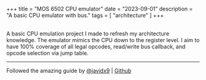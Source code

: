 +++
title = "MOS 6502 CPU emulator"
date = "2023-09-01"
description = "A basic CPU emulator with bus."
tags = [ "architecture" ]
+++

\
A basic CPU emulation project I made to refresh my architecture knowledge. The emulator mimics the CPU down to the register level. I aim to have 100% coverage of all legal opcodes, read/write bus callback, and opcode selection via jump table.

---
Followed the amazing guide by [@javidx9](https://www.youtube.com/watch?v=8XmxKPJDGU0&t=1s) | [Github](https://github.com/bzhanggg/cpu6502_emulator)
